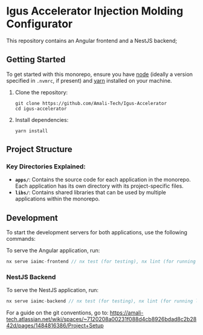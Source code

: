 # Igus Accelerator Injection Molding Configurator

This repository contains an Angular frontend and a NestJS backend;

## Getting Started

To get started with this monorepo, ensure you have [node](https://nodejs.org/) (ideally a version specified in `.nvmrc`, if present) and [yarn](https://yarnpkg.com/) installed on your machine.

1.  Clone the repository:

    ```
    git clone https://github.com/Amali-Tech/Igus-Accelerator
    cd igus-accelerator
    ```

2.  Install dependencies:

    ```
    yarn install
    ```

## Project Structure

### Key Directories Explained:

- **`apps/`**: Contains the source code for each application in the monorepo. Each application has its own directory with its project-specific files.
- **`libs/`**: Contains shared libraries that can be used by multiple applications within the monorepo.

## Development

To start the development servers for both applications, use the following commands:

To serve the Angular application, run:

```javascript
nx serve iaimc-frontend // nx test (for testing), nx lint (for running lints)
```

### NestJS Backend

To serve the NestJS application, run:

```javascript
nx serve iaimc-backend // nx test (for testing), nx lint (for running lints)
```

For a guide on the git conventions, go to:
https://amali-tech.atlassian.net/wiki/spaces/~7120208a00231f088d4cb8926bdad8c2b2842d/pages/1484816386/Project+Setup
